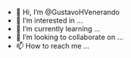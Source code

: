- 👋 Hi, I’m @GustavoHVenerando
- 👀 I’m interested in ...
- 🌱 I’m currently learning ...
- 💞️ I’m looking to collaborate on ...
- 📫 How to reach me ...

<!---
GustavoHVenerando/GustavoHVenerando is a ✨ special ✨ repository because its `README.md` (this file) appears on your GitHub profile.
You can click the Preview link to take a look at your changes.
--->
